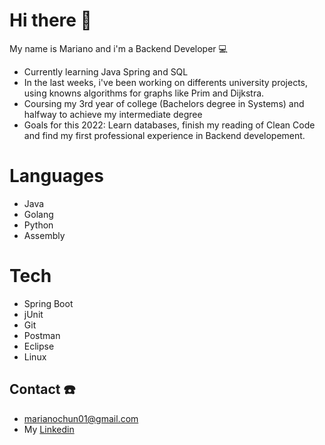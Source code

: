 # Hi there 👋
My name is Mariano and i'm a Backend Developer 💻 
- Currently learning Java Spring and SQL
- In the last weeks, i've been working on differents university projects, using knowns algorithms for graphs like Prim and Dijkstra.
- Coursing my 3rd year of college (Bachelors degree in Systems) and halfway to achieve my intermediate degree
- Goals for this 2022: Learn databases, finish my reading of Clean Code and find my first professional experience in Backend developement.
# Languages 
- Java
- Golang
- Python
- Assembly
# Tech 
- Spring Boot
- jUnit
- Git
- Postman
- Eclipse
- Linux
## Contact ☎️
- marianochun01@gmail.com
- My [Linkedin](https://www.linkedin.com/in/mariano-chun-775840206/)

<!--
**MarianoChun/MarianoChun** is a ✨ _special_ ✨ repository because its `README.md` (this file) appears on your GitHub profile.

Here are some ideas to get you started:

- 🔭 I’m currently working on ...
- 🌱 I’m currently learning ...
- 👯 I’m looking to collaborate on ...
- 🤔 I’m looking for help with ...
- 💬 Ask me about ...
- 📫 How to reach me: ...
- 😄 Pronouns: ...
- ⚡ Fun fact: ...
-->
